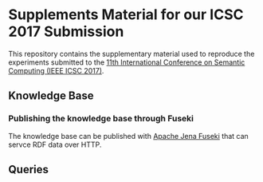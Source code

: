 # Supplements Material for our ICSC 2017 Submission
This repository contains the supplementary material used to reproduce the
experiments submitted to the [11th International Conference
on Semantic Computing (IEEE ICSC 2017)](http://icsc.eecs.uci.edu/2017/).

## Knowledge Base

### Publishing the knowledge base through Fuseki
The knowledge base can be published with [Apache Jena Fuseki](http://icsc.eecs.uci.edu/2017/) that can servce RDF data over HTTP.

## Queries


